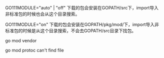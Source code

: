 GO111MODULE="auto" | "off"
下载的包会安装在GOPATH/src下，import导入非标准包的时候也会从这个目录搜索。

GO111MODULE="on"
下载的包会安装在GOPATH/pkg/mod/下，import导入非标准包的时候是从这个目录搜索，不会去GOPATH/src目录下找包。

go mod vendor

go mod protoc can't find file